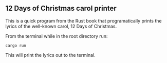 ## 12 Days of Christmas carol printer
This is a quick program from the Rust book that programatically prints the lyrics of the well-known carol, 12 Days of Christmas.

From the terminal while in the root directory run:

`cargo run` 

This will print the lyrics out to the terminal.